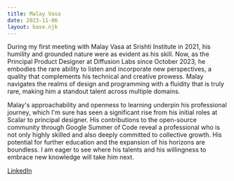 ```yaml
---
title: Malay Vasa
date: 2023-11-06
layout: base.njk
--- 
```


During my first meeting with Malay Vasa at Srishti Institute in 2021, his humility and grounded nature were as evident as his skill. Now, as the Principal Product Designer at Diffusion Labs since October 2023, he embodies the rare ability to listen and incorporate new perspectives, a quality that complements his technical and creative prowess. Malay navigates the realms of design and programming with a fluidity that is truly rare, making him a standout talent across multiple domains.

Malay's approachability and openness to learning underpin his professional journey, which I'm sure has seen a significant rise from his initial roles at Scalar to principal designer. His contributions to the open-source community through Google Summer of Code reveal a professional who is not only highly skilled and also deeply committed to collective growth. His potential for further education and the expansion of his horizons are boundless. I am eager to see where his talents and his willingness to embrace new knowledge will take him next.

[LinkedIn](https://www.linkedin.com/in/sumiitmeena/)